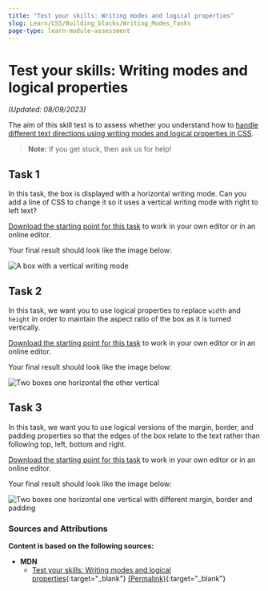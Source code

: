 ```yaml
---
title: "Test your skills: Writing modes and logical properties"
slug: Learn/CSS/Building_blocks/Writing_Modes_Tasks
page-type: learn-module-assessment
---
```


# Test your skills: Writing modes and logical properties

_(Updated: 08/09/2023)_

The aim of this skill test is to assess whether you understand how to [handle different text directions using writing modes and logical properties in CSS](../../resources/css_building_blocks/handling_different_text_directions/README.md).

> **Note:** If you get stuck, then ask us for help!

## Task 1

In this task, the box is displayed with a horizontal writing mode. Can you add a line of CSS to change it so it uses a vertical writing mode with right to left text?

[Download the starting point for this task](assets/writing-mode-download.html) to work in your own editor or in an online editor.

Your final result should look like the image below:

![A box with a vertical writing mode](assets/mdn-writing-modes1.png)

## Task 2

In this task, we want you to use logical properties to replace `width` and `height` in order to maintain the aspect ratio of the box as it is turned vertically.

[Download the starting point for this task](assets/logical-width-height-download.html) to work in your own editor or in an online editor.

Your final result should look like the image below:

![Two boxes one horizontal the other vertical](assets/mdn-writing-modes2.png)

## Task 3

In this task, we want you to use logical versions of the margin, border, and padding properties so that the edges of the box relate to the text rather than following top, left, bottom and right.

[Download the starting point for this task](assets/logical-mbp-download.html) to work in your own editor or in an online editor.

Your final result should look like the image below:

![Two boxes one horizontal one vertical with different margin, border and padding](assets/mdn-writing-modes3.png)

### Sources and Attributions

**Content is based on the following sources:**

- **MDN**
  - [Test your skills: Writing modes and logical properties](https://developer.mozilla.org/en-US/docs/Learn/CSS/Building_blocks/Writing_Modes_Tasks){:target="_blank"} [(Permalink)](https://github.com/mdn/content/blob/f22e72998f4e8f48b18ef358521bfc9ad1ae9446/files/en-us/learn/css/building_blocks/writing_modes_tasks/index.md){:target="_blank"}